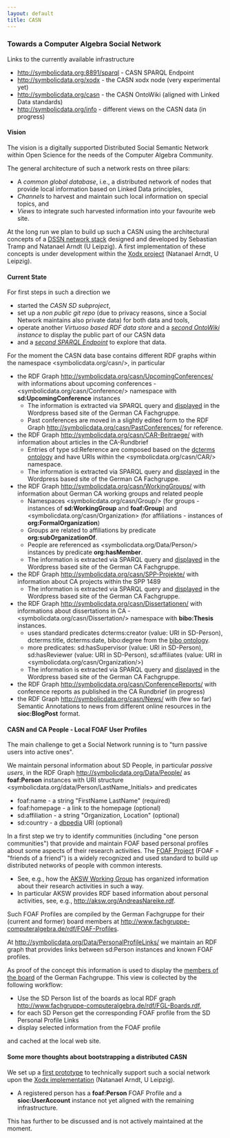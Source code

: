 ```yaml
---
layout: default
title: CASN
---
```


### Towards a Computer Algebra Social Network

Links to the currently available infrastructure

-   <http://symbolicdata.org:8891/sparql> - CASN SPARQL Endpoint
-   <http://symbolicdata.org/xodx> - the CASN xodx node (very experimental yet)
-   <http://symbolicdata.org/casn> - the CASN OntoWiki (aligned with Linked Data standards)
-   <http://symbolicdata.org/info> - different views on the CASN data (in progress)

#### Vision

The vision is a digitally supported Distributed Social Semantic Network within Open Science for the needs of the Computer Algebra Community.

The general architecture of such a network rests on three pilars:

-   A *common global database*, i.e., a distributed network of nodes that provide local information based on Linked Data principles,
-   *Channels* to harvest and maintain such local information on special topics, and
-   *Views* to integrate such harvested information into your favourite web site.

At the long run we plan to build up such a CASN using the architectural concepts of a [DSSN network stack](http://aksw.org/Projects/DSSN.html) designed and developed by Sebastian Tramp and Natanael Arndt (U Leipzig). A first implementation of these concepts is under development within the [Xodx project](http://aksw.org/Projects/Xodx.html) (Natanael Arndt, U Leipzig).

#### Current State

For first steps in such a direction we

-   started the *CASN SD subproject*,
-   set up a *non public git repo* (due to privacy reasons, since a Social Network maintains also private data) for both data and tools,
-   operate another *Virtuoso based RDF data store* and a *[second OntoWiki](http://symbolicdata.org/casn) instance* to display the public part of our CASN data
-   and a *[second SPARQL Endpoint](http://symbolicdata.org:8891/sparql)* to explore that data.

For the moment the CASN data base contains different RDF graphs within the namespace <symbolicdata.org/casn/>, in particular

-   the RDF Graph <http://symbolicdata.org/casn/UpcomingConferences/> with informations about upcoming conferences - <symbolicdata.org/casn/Conference/> namespace with **sd:UpcomingConference** instances
    -   The information is extracted via SPARQL query and [displayed](http://www.fachgruppe-computeralgebra.de/tagungsankuendigungen/) in the Wordpress based site of the German CA Fachgruppe.
    -   Past conferences are moved in a slightly edited form to the RDF Graph <http://symbolicdata.org/casn/PastConferences/> for reference.
-   the RDF Graph <http://symbolicdata.org/casn/CAR-Beitraege/> with information about articles in the CA-Rundbrief
    -   Entries of type sd:Reference are composed based on the [dcterms ontology](http://dublincore.org/documents/dcmi-terms/) and have URIs within the <symbolicdata.org/casn/CAR/> namespace.
    -   The information is extracted via SPARQL query and [displayed](http://www.fachgruppe-computeralgebra.de/rundbrief-beitraege/) in the Wordpress based site of the German CA Fachgruppe.
-   the RDF Graph <http://symbolicdata.org/casn/WorkingGroups/> with information about German CA working groups and related people
    -   Namespaces <symbolicdata.org/casn/Group/> (for groups - instances of **sd:WorkingGroup** and **foaf:Group**) and <symbolicdata.org/casn/Organization> (for affiliations - instances of **org:FormalOrganization**)
    -   Groups are related to affiliations by predicate **org:subOrganizationOf**.
    -   People are referenced as <symbolicdata.org/Data/Person/> instances by predicate **org:hasMember**.
    -   The information is extracted via SPARQL query and [displayed](http://www.fachgruppe-computeralgebra.de/arbeitsgruppen/) in the Wordpress based site of the German CA Fachgruppe.
-   the RDF Graph <http://symbolicdata.org/casn/SPP-Projekte/> with information about CA projects within the SPP 1489
    -   The information is extracted via SPARQL query and [displayed](http://www.fachgruppe-computeralgebra.de/projekte/) in the Wordpress based site of the German CA Fachgruppe.
-   the RDF Graph <http://symbolicdata.org/casn/Dissertationen/> with informations about dissertations in CA - <symbolicdata.org/casn/Dissertation/> namespace with **bibo:Thesis** instances.
    -   uses standard predicates dcterms:creator (value: URI in SD-Person), dcterms:title, dcterms:date, bibo:degree from the [bibo ontology](http://bibliontology.com).
    -   more predicates: sd:hasSupervisor (value: URI in SD-Person), sd:hasReviewer (value: URI in SD-Person), sd:affiliates (value: URI in <symbolicdata.org/casn/Organization/>)
    -   The information is extracted via SPARQL query and [displayed](http://www.fachgruppe-computeralgebra.de/dissertationen/) in the Wordpress based site of the German CA Fachgruppe.
-   the RDF Graph <http://symbolicdata.org/casn/ConferenceReports/> with conference reports as published in the CA Rundbrief (in progress)
-   the RDF Graph <http://symbolicdata.org/casn/News/> with (few so far) Semantic Annotations to news from different online resources in the **sioc:BlogPost** format.

#### CASN and CA People - Local FOAF User Profiles

The main challenge to get a Social Network running is to "turn passive users into active ones".

We maintain personal information about SD People, in particular *passive users*, in the RDF Graph <http://symbolicdata.org/Data/People/> as **foaf:Person** instances with URI structure <symbolicdata.org/data/Person/LastName_Initials> and predicates

-   foaf:name - a string "FirstName LastName" (required)
-   foaf:homepage - a link to the homepage (optional)
-   sd:affiliation - a string "Organization, Location" (optional)
-   sd:country - a [dbpedia](http://dbpedia.org) URI (optional)

In a first step we try to identify communities (including "one person communities") that provide and maintain FOAF based personal profiles about some aspects of their research activities. The [FOAF Project](http://www.foaf-project.org/) (FOAF = "friends of a friend") is a widely recognized and used standard to build up distributed networks of people with common interests.

-   See, e.g., how the [AKSW Working Group](http://aksw.org) has organized information about their research activities in such a way.
-   In particular AKSW provides RDF based information about personal activities, see, e.g., <http://aksw.org/AndreasNareike.rdf>.

Such FOAF Profiles are compiled by the German Fachgruppe for their (current and former) board members at <http://www.fachgruppe-computeralgebra.de/rdf/FOAF-Profiles>.

At <http://symbolicdata.org/Data/PersonalProfileLinks/> we maintain an RDF graph that provides links between sd:Person instances and known FOAF profiles.

As proof of the concept this information is used to display the [members of the board](http://www.fachgruppe-computeralgebra.de/fachgruppenleitung/) of the German Fachgruppe. This view is collected by the following workflow:

-   Use the SD Person list of the boards as local RDF graph <http://www.fachgruppe-computeralgebra.de/rdf/FGL-Boards.rdf>,
-   for each SD Person get the corresponding FOAF profile from the SD Personal Profile Links
-   display selected information from the FOAF profile

and cached at the local web site.

#### Some more thoughts about bootstrapping a distributed CASN

We set up a [first prototype](http://symbolicdata.org/xodx) to technically support such a social network upon the [Xodx implementation](http://aksw.org/Projects/Xodx.html) (Natanael Arndt, U Leipzig).

-   A registered person has a **foaf:Person** FOAF Profile and a **sioc:UserAccount** instance not yet aligned with the remaining infrastructure.

This has further to be discussed and is not actively maintained at the moment.
